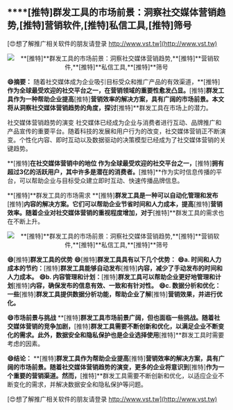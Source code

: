 ## ****[推特]**群发工具的市场前景：洞察社交媒体营销趋势,**[推特]**营销软件,**[推特]**私信工具,**[推特]**筛号**

[😍想了解推广相关软件的朋友请登录 http://www.vst.tw](http://www.vst.tw)

 <center><img src="https://vst.tw/MP4/tuiguang/png/0.png" alt="**[推特]**群发工具的市场前景：洞察社交媒体营销趋势,**[推特]**营销软件,**[推特]**私信工具,**[推特]**筛号"></center>

**😄摘要：**
随着社交媒体成为企业吸引目标受众和推广产品的有效渠道，**[推特]**作为全球最受欢迎的社交平台之一，在营销领域的重要性愈发凸显。**[推特]**群发工具作为一种帮助企业提高**[推特]**营销效率的解决方案，具有广阔的市场前景。本文将从洞察社交媒体营销趋势的角度，探讨**[推特]**群发工具在市场上的潜力。

社交媒体营销趋势的演变
社交媒体已经成为企业与消费者进行互动、品牌推广和产品宣传的重要平台。随着科技的发展和用户行为的改变，社交媒体营销正不断演变。个性化内容、即时互动以及数据驱动的决策模型已经成为了社交媒体营销的关键趋势。

**[推特]**在社交媒体营销中的地位
作为全球最受欢迎的社交平台之一，**[推特]**拥有超过3亿的活跃用户，其中许多是潜在的消费者。**[推特]**作为实时信息传播的平台，可以帮助企业与目标受众建立即时互动、快速传播品牌信息。

**[推特]**群发工具的市场需求
**[推特]**群发工具是一种可以自动化管理和发布**[推特]**内容的解决方案。它们可以帮助企业节省时间和人力成本，提高**[推特]**营销效率。随着企业对社交媒体营销的重视程度增加，对于**[推特]**群发工具的需求也在不断上升。

 <center><img src="https://vst.tw/MP4/tuiguang/png/6.png" alt="**[推特]**群发工具的市场前景：洞察社交媒体营销趋势,**[推特]**营销软件,**[推特]**私信工具,**[推特]**筛号"></center>

**😄**[推特]**群发工具的优势**
**😄**[推特]**群发工具具有以下几个优势：**
**😄a. 时间和人力成本的节约：**[推特]**群发工具能够自动发布**[推特]**内容，减少了手动发布的时间和人力成本。**
**😄b. 内容管理和计划：**[推特]**群发工具可以帮助企业更好地管理和计划**[推特]**内容，确保发布的信息有效、一致和有针对性。**
**😄c. 数据分析和优化：一些**[推特]**群发工具提供数据分析功能，帮助企业了解**[推特]**营销效果，并进行优化。**

**😄市场前景与挑战**
**[推特]**群发工具市场前景广阔，但也面临一些挑战。随着社交媒体营销的竞争加剧，**[推特]**群发工具需要不断创新和优化，以满足企业不断变化的需求。此外，数据安全和隐私保护也是企业选择使用**[推特]**群发工具时需要考虑的因素。

**😄结论：**
**[推特]**群发工具作为帮助企业提高**[推特]**营销效率的解决方案，具有广阔的市场前景。随着社交媒体营销趋势的演变，更多的企业将意识到**[推特]**作为一个重要的营销渠道。然而，**[推特]**群发工具需要不断创新和优化，以适应企业不断变化的需求，并解决数据安全和隐私保护等问题。

[😍想了解推广相关软件的朋友请登录 http://www.vst.tw](http://www.vst.tw)




